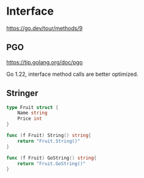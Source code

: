 # Interface

https://go.dev/tour/methods/9

## PGO

https://tip.golang.org/doc/pgo

Go 1.22, interface method calls are better optimized.

## Stringer

```go
type Fruit struct {
    Name string
    Price int
}

func (f Fruit) String() string{
    return "Fruit.String()"
}

func (f Fruit) GoString() string{
    return "Fruit.GoString()"
}
```

